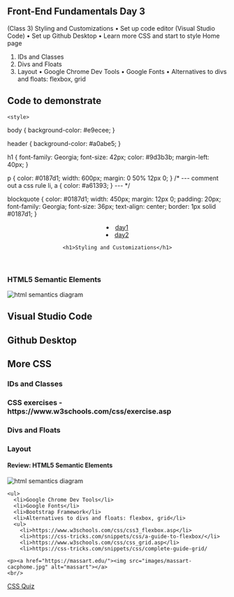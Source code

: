 ## Front-End Fundamentals Day 3

(Class 3) Styling and Customizations
• Set up code editor (Visual Studio Code)
• Set up Github Desktop
• Learn more CSS and start to style Home page
1. IDs and Classes
2. Divs and Floats
3. Layout
• Google Chrome Dev Tools
• Google Fonts
• Alternatives to divs and floats: flexbox, grid

## Code to demonstrate

<!DOCTYPE html>
<html>
  <head>
    <meta charset="utf-8">
    <meta name="viewport" content="width=device-width">
    <title>Front-End Fundamentals I - day 3</title>
    <link href="style.css" rel="stylesheet" type="text/css" />

    <style>
body {
  background-color: #e9ecee;
}

header {
  background-color: #a0abe5;
}

h1 {
  font-family: Georgia;
  font-size: 42px;
  color: #9d3b3b;
  margin-left: 40px;
}

p {
  color: #0187d1;
  width: 600px;
  margin: 0 50% 12px 0;
}
/* --- comment out a css rule
li, a {
  color: #a61393;
}
--- */

blockquote {
  color: #0187d1;
  width: 450px;
  margin: 12px 0;
  padding: 20px;
  font-family: Georgia;
  font-size: 36px;
  text-align: center;
  border: 1px solid #0187d1;
}
    </style>
<!-- End of Internal Style Sheet -->
<!-- Let's copy this to an external style sheet -->

  </head>
  <body>
    <script src="script.js"></script>


<!-- Basic Menu at top of page -->
<header>
    <nav>
    <li><a href="index.html">day1</a></li>
    <li><a href="day2.html">day2</a></li>
    </nav>

    <h1>Styling and Customizations</h1>
</header>

<main>
  <section>
    <article>
    <h3>HTML5 Semantic Elements</h3>
    <p><img src="images/html-semantics-element-diagram.jpg" alt="html semantics diagram"></p>
    </article>
    <article>
    <h2>Visual Studio Code</h2>
    </article>
    <article>
    <h2>Github Desktop</h2>
    </article>
  </section>
  <section>
    <h2>More CSS</h2>
    <h3>IDs and Classes</h3>
    <h3>CSS exercises - https://www.w3schools.com/css/exercise.asp</h3>
  </section>
  <!-- Commit changes to Git -->

  <section>
    <h3>Divs and Floats</h3>
    <h3>Layout</h3>
    <h4>Review: HTML5 Semantic Elements</h4>
    <p><img src="images/html-semantics-element-diagram.jpg" alt="html semantics diagram"></p>

    <ul>
      <li>Google Chrome Dev Tools</li>
      <li>Google Fonts</li>
      <li>Bootstrap Framework</li>
      <li>Alternatives to divs and floats: flexbox, grid</li>
      <ul>
        <li>https://www.w3schools.com/css/css3_flexbox.asp</li>
        <li>https://css-tricks.com/snippets/css/a-guide-to-flexbox/</li>
        <li>https://www.w3schools.com/css/css_grid.asp</li>
        <li>https://css-tricks.com/snippets/css/complete-guide-grid/
</li>
    </ul></ul>
  </section>

<!-- Commit changes to Git -->
    <p><a href="https://massart.edu/"><img src="images/massart-cacphome.jpg" alt="massart"></a>
    <br/>
<!-- Quiz -->
<a href="https://www.w3schools.com/quiztest/quiztest.asp?qtest=CSS">CSS Quiz</a>

<!-- Compare divs to flexbox -->

</main>


  </body>
</html>

